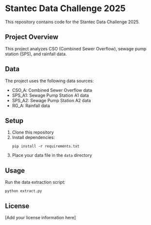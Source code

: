 # Stantec Data Challenge 2025

This repository contains code for the Stantec Data Challenge 2025.

## Project Overview

This project analyzes CSO (Combined Sewer Overflow), sewage pump station (SPS), and rainfall data.

## Data

The project uses the following data sources:
- CSO_A: Combined Sewer Overflow data
- SPS_A1: Sewage Pump Station A1 data
- SPS_A2: Sewage Pump Station A2 data
- RG_A: Rainfall data

## Setup

1. Clone this repository
2. Install dependencies:
   ```
   pip install -r requirements.txt
   ```
3. Place your data file in the `data` directory

## Usage

Run the data extraction script:
```
python extract.py
```

## License

[Add your license information here] 
